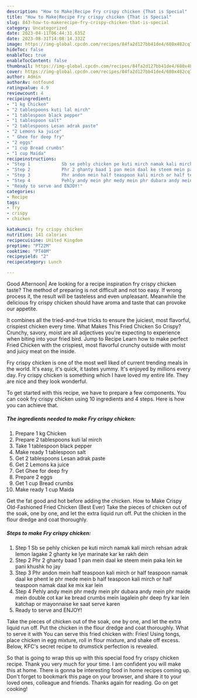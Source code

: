 ```yaml
---
description: "How to Make|Recipe Fry crispy chicken {That is Special"
title: "How to Make|Recipe Fry crispy chicken {That is Special"
slug: 843-how-to-makerecipe-fry-crispy-chicken-that-is-special
category: Uncategorized
date: 2023-04-11T06:44:31.635Z
date: 2023-08-31T14:08:14.332Z
image: https://img-global.cpcdn.com/recipes/84fa2d127bb41de4/680x482cq70/fry-crispy-chicken-recipe-main-photo.jpg
hideToc: false
enableToc: true
enableTocContent: false
thumbnail: https://img-global.cpcdn.com/recipes/84fa2d127bb41de4/680x482cq70/fry-crispy-chicken-recipe-main-photo.jpg
cover: https://img-global.cpcdn.com/recipes/84fa2d127bb41de4/680x482cq70/fry-crispy-chicken-recipe-main-photo.jpg
author: Admin
authorAv: notfound
ratingvalue: 4.9
reviewcount: 4
recipeingredient:
- "1 kg Chicken"
- "2 tablespoons kuti lal mirch"
- "1 tablespoon black pepper"
- "1 tablespoon salt"
- "2 tablespoons Lesan adrak paste"
- "2 Lemons ka juice"
- " Ghee for deep fry"
- "2 eggs"
- "1 cup Bread crumbs"
- "1 cup Maida"
recipeinstructions:
- "Step 1            Sb se pehly chicken pe kuti mirch namak kali mirch rehsan adrak lemon lagake 2 ghanty ke lye marinate kar ke rakh dein"
- "Step 2            Phr 2 ghanty baad 1 pan mein daal ke steem mein paka lein ke pani khushk ho jay"
- "Step 3            Phr andon mein half teaspoon kali mirch or half teaspoon namak daal ke phent le phr mede mein b half teaspoon kali mirch or half teaspoon namak daal ke mix kar lein"
- "Step 4            Pehly andy mein phr medy mein phr dubara andy mein phr maide mein double cot kar ke bread crumbs mein lagalein phr deep fry kar lein katchap or mayonnaise ke saat serve karen"
- "Ready to serve and ENJOY!"
categories:
- Recipe
tags:
- fry
- crispy
- chicken

katakunci: fry crispy chicken 
nutrition: 141 calories
recipecuisine: United Kingdom
preptime: "PT22M"
cooktime: "PT40M"
recipeyield: "2"
recipecategory: Lunch

---
```



Good Afternoon| Are looking for a recipe inspiration fry crispy chicken taste? The method of preparing is not difficult and not too easy. If wrong process it, the result will be tasteless and even unpleasant. Meanwhile the delicious fry crispy chicken should have aroma and taste that can provoke our appetite.





It combines all the tried-and-true tricks to ensure the juiciest, most flavorful, crispiest chicken every time. What Makes This Fried Chicken So Crispy? Crunchy, savory, moist are all adjectives you&#39;re expecting to experience when biting into your fried bird. Jump to Recipe Learn how to make perfect Fried Chicken with the crispiest, most flavorful crunchy outside with moist and juicy meat on the inside.

Fry crispy chicken is one of the most well liked of current trending meals in the world. It's easy, it's quick, it tastes yummy. It's enjoyed by millions every day. Fry crispy chicken is something which I have loved my entire life. They are nice and they look wonderful.


To get started with this recipe, we have to prepare a few components. You can cook fry crispy chicken using 10 ingredients and 4 steps. Here is how you can achieve that.

<!--inarticleads1-->

##### The ingredients needed to make Fry crispy chicken:

1. Prepare 1 kg Chicken
1. Prepare 2 tablespoons kuti lal mirch
1. Take 1 tablespoon black pepper
1. Make ready 1 tablespoon salt
1. Get 2 tablespoons Lesan adrak paste
1. Get 2 Lemons ka juice
1. Get  Ghee for deep fry
1. Prepare 2 eggs
1. Get 1 cup Bread crumbs
1. Make ready 1 cup Maida


Get the fat good and hot before adding the chicken. How to Make Crispy Old-Fashioned Fried Chicken (Best Ever) Take the pieces of chicken out of the soak, one by one, and let the extra liquid run off. Put the chicken in the flour dredge and coat thoroughly. 

<!--inarticleads2-->

##### Steps to make Fry crispy chicken:

1. Step 1            Sb se pehly chicken pe kuti mirch namak kali mirch rehsan adrak lemon lagake 2 ghanty ke lye marinate kar ke rakh dein
1. Step 2            Phr 2 ghanty baad 1 pan mein daal ke steem mein paka lein ke pani khushk ho jay
1. Step 3            Phr andon mein half teaspoon kali mirch or half teaspoon namak daal ke phent le phr mede mein b half teaspoon kali mirch or half teaspoon namak daal ke mix kar lein
1. Step 4            Pehly andy mein phr medy mein phr dubara andy mein phr maide mein double cot kar ke bread crumbs mein lagalein phr deep fry kar lein katchap or mayonnaise ke saat serve karen
1. Ready to serve and ENJOY!

Take the pieces of chicken out of the soak, one by one, and let the extra liquid run off. Put the chicken in the flour dredge and coat thoroughly. What to serve it with You can serve this fried chicken with: Fries! Using tongs, place chicken in egg mixture, roll in flour mixture, and shake off excess. Below, KFC&#39;s secret recipe to drumstick perfection is revealed. 

So that is going to wrap this up with this special food fry crispy chicken recipe. Thank you very much for your time. I am confident you will make this at home. There is gonna be interesting food in home recipes coming up. Don't forget to bookmark this page on your browser, and share it to your loved ones, colleague and friends. Thanks again for reading. Go on get cooking!

